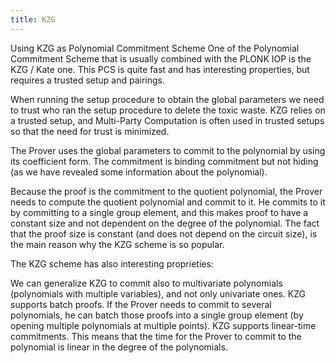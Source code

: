 ```yaml
---
title: KZG
---
```


Using KZG as Polynomial Commitment Scheme
One of the Polynomial Commitment Scheme that is usually combined with the PLONK IOP is the KZG / Kate one. This PCS is quite fast and has interesting properties, but requires a trusted setup and pairings.

When running the setup procedure to obtain the global parameters we need to trust who ran the setup procedure to delete the toxic waste. KZG relies on a trusted setup, and Multi-Party Computation is often used in trusted setups so that the need for trust is minimized.

The Prover uses the global parameters to commit to the polynomial by using its coefficient form. The commitment is binding commitment but not hiding (as we have revealed some information about the polynomial).

Because the proof is the commitment to the quotient polynomial, the Prover needs to compute the quotient polynomial and commit to it. He commits to it by committing to a single group element, and this makes proof to have a constant size and not dependent on the degree of the polynomial. The fact that the proof size is constant (and does not depend on the circuit size), is the main reason why the KZG scheme is so popular.

The KZG scheme has also interesting proprieties:

We can generalize KZG to commit also to multivariate polynomials (polynomials with multiple variables), and not only univariate ones.
KZG supports batch proofs. If the Prover needs to commit to several polynomials, he can batch those proofs into a single group element (by opening multiple polynomials at multiple points).
KZG supports linear-time commitments. This means that the time for the Prover to commit to the polynomial is linear in the degree of the polynomials.
